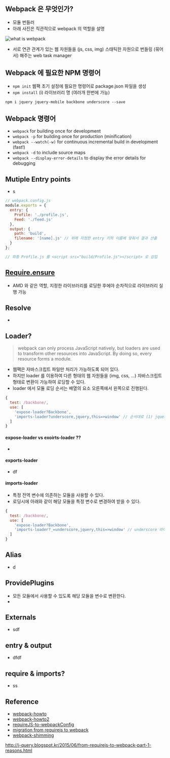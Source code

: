 ## Webpack 은 무엇인가?
- 모듈 번들러
- 아래 사진은 직관적으로 webpack 의 역할을 설명

![what is webpack](C:\github\TIL\javascript\what-is-webpack.png)

- 서로 연관 관계가 있는 웹 자원들을 (js, css, img) 스태틱한 자원으로 번들링 (묶어서) 해주는 web task manager

## Webpack 에 필요한 NPM 명령어
- `npm init` 웹팩 초기 설정에 필요한 명령어로 package.json 파일을 생성
- `npm install` (i) 라이브러리 명 (여러개 한번에 가능)

```text
npm i jquery jquery-mobile backbone underscore --save
```

## Webpack 명령어
- `webpack` for building once for development
- `webpack -p` for building once for production (minification)
- `webpack --watch(-w)` for continuous incremental build in development (fast!)
- `webpack -d` to include source maps
- `webpack --display-error-details` to display the error details for debugging

## Mutiple Entry points
- s

```javascript
// webpack.config.js
module.exports = {
  entry: {
    Profile: './profile.js',
    Feed: './feed.js'
  },
  output: {
    path: 'build',
    filename: '[name].js' // 위에 지정한 entry 키의 이름에 맞춰서 결과 산출
  }
};

// 최종 Profile.js 를 <script src="build/Profile.js"></script> 로 삽입
```

## [Require.ensure](https://webpack.js.org/guides/code-splitting-require/#require-ensure-)
- AMD 와 같은 역할, 지정한 라이브러리를 로딩한 후에야 순차적으로 라이브러리 실행 가능

## Resolve
-

## Loader?
> webpack can only process JavaScript natively, but loaders are used to transform other resources into JavaScript. By doing so, every resource forms a module.

- 웹팩은 자바스크립트 파일만 처리가 가능하도록 되어 있다.
- 하지만 loader 를 이용하여 다른 형태의 웹 자원들을 (img, css, ...) 자바스크립트 형태로 변환이 가능하여 로딩할 수 있다.
- loader 에서 모듈 로딩 순서는 배열의 요소 오른쪽에서 왼쪽으로 진행된다.

```javascript
{
  test: /backbone/,
  use: [
    'expose-loader?Backbone',
    'imports-loader?underscore,jquery,this=>window' // 순서대로 (1) jquery , (2) underscore 로딩
  ]
}
```

#### expose-loader vs exoirts-loader ??
-

#### exports-loader
- df

#### imports-loader
- 특정 전역 변수에 의존하는 모듈을 사용할 수 있다.
- 로딩시에 아래와 같이 해당 모듈을 특정 변수로 변경하여 받을 수 있다.

```javascript
{
  test: /backbone/,
  use: [
    'expose-loader?Backbone',
    'imports-loader?_=underscore,jquery,this=>window' // underscore 라이브러리가 로딩 후 _ 값에 저장
  ]
}
```

## Alias
- d

## ProvidePlugins
- 모든 모듈에서 사용할 수 있도록 해당 모듈을 변수로 변환한다.
-

## Externals
- sdf

## entry & output
- dfdf

## require & imports?
- ss

## Reference
- [webpack-howto](https://github.com/petehunt/webpack-howto)
- [webpack-howto2](https://gist.github.com/xjamundx/b1c800e9282e16a6a18e)
- [requireJS-to-webpackConfig](https://www.npmjs.com/package/requirejs-to-webpack-cli)
- [migration from requirejs to webpack](https://medium.com/@ArtyomTrityak/migration-from-require-js-to-webpack-2-a733a4366ab5)
- [webpack-shimming](https://webpack.js.org/guides/shimming/)

http://j-query.blogspot.kr/2015/06/from-requirejs-to-webpack-part-1-reasons.html
